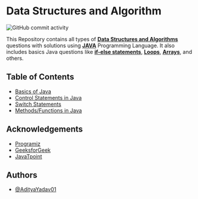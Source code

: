 # Data Structures and Algorithm

![GitHub commit activity](https://img.shields.io/github/commit-activity/w/AdityaYadav01/DSA_using_Java_AdityaYadav)


This Repository contains all types of [**Data Structures and Algorithms**](https://www.programiz.com/dsa#:~:text=A%20data%20structure%20is%20a,efficient%20and%20optimized%20computer%20programs) questions with solutions using [**JAVA**](https://en.wikipedia.org/wiki/Java_(programming_language)) Programming Language.
It also includes basics Java questions like [**if-else statements**](https://www.programiz.com/java-programming/if-else-statement), [**Loops**](https://www.programiz.com/java-programming/for-loop), [**Arrays**](https://www.programiz.com/java-programming/arrays), and others.



## Table of Contents

- [Basics of Java](https://github.com/AdityaYadav01/DSA-Using-Java-Aditya-Yadav/tree/master/Basics%20of%20Java/src/basics)
- [Control Statements in Java](https://github.com/AdityaYadav01/DSA-Using-Java-Aditya-Yadav/tree/master/Control%20Statements%20in%20Java/src)
- [Switch Statements](https://github.com/AdityaYadav01/DSA-Using-Java-Aditya-Yadav/tree/master/SwitchStatements)
- [Methods/Functions in Java](https://github.com/AdityaYadav01/DSA_using_Java_AdityaYadav/tree/master/MethodsOrFunctions/src)


## Acknowledgements

 - [Programiz](https://www.programiz.com/)
 - [GeeksforGeek](https://www.geeksforgeeks.org/)
 - [JavaTpoint](https://www.javatpoint.com/java-tutorial)


## Authors

- [@AdityaYadav01](https://github.com/AdityaYadav01)
